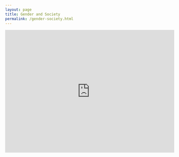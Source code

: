 ```yaml
---
layout: page
title: Gender and Society
permalink: /gender-society.html
---
```


<iframe id="iframe_container" frameborder="0" webkitallowfullscreen="" mozallowfullscreen="" allowfullscreen="" width="550" height="400" src="https://prezi.com/embed/kmw-8r5i0eya/?bgcolor=ffffff&amp;lock_to_path=0&amp;autoplay=0&amp;autohide_ctrls=0&amp;landing_data=bHVZZmNaNDBIWnNjdEVENDRhZDFNZGNIUE43MHdLNWpsdFJLb2ZHanI5dkhMT2hoMDlnTUJDejltcFk0aVlrdVp3PT0&amp;landing_sign=GZLFOB-LwDSBY9be7poptOHRSgxoSqy25jmv33ovuT4"></iframe>
